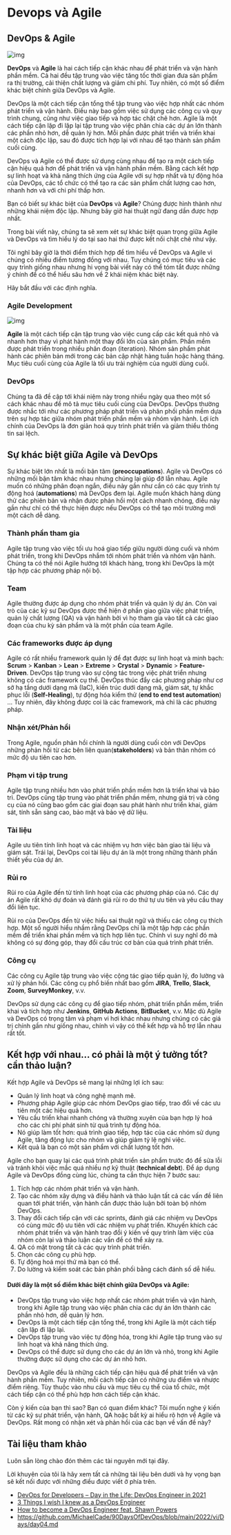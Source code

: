 # Devops và Agile

## DevOps & Agile

![img](/Image/Differences-Devops-Agile.jpg)

**DevOps** và **Agile** là hai cách tiếp cận khác nhau để phát triển và vận hành phần mềm. Cả hai đều tập trung vào việc tăng tốc thời gian đưa sản phẩm ra thị trường, cải thiện chất lượng và giảm chi phí. Tuy nhiên, có một số điểm khác biệt chính giữa DevOps và Agile.

DevOps là một cách tiếp cận tổng thể tập trung vào việc hợp nhất các nhóm phát triển và vận hành. Điều này bao gồm việc sử dụng các công cụ và quy trình chung, cũng như việc giao tiếp và hợp tác chặt chẽ hơn. Agile là một cách tiếp cận lặp đi lặp lại tập trung vào việc phân chia các dự án lớn thành các phần nhỏ hơn, dễ quản lý hơn. Mỗi phần được phát triển và triển khai một cách độc lập, sau đó được tích hợp lại với nhau để tạo thành sản phẩm cuối cùng.

DevOps và Agile có thể được sử dụng cùng nhau để tạo ra một cách tiếp cận hiệu quả hơn để phát triển và vận hành phần mềm. Bằng cách kết hợp sự linh hoạt và khả năng thích ứng của Agile với sự hợp nhất và tự động hóa của DevOps, các tổ chức có thể tạo ra các sản phẩm chất lượng cao hơn, nhanh hơn và với chi phí thấp hơn.

Bạn có biết sự khác biệt của **DevOps** và **Agile**? Chúng được hình thành như những khái niệm độc lập. Nhưng bây giờ hai thuật ngữ đang dần được hợp nhất.

Trong bài viết này, chúng ta sẽ xem xét sự khác biệt quan trọng giữa Agile và DevOps và tìm hiểu lý do tại sao hai thứ được kết nối chặt chẽ như vậy.

Tôi nghĩ bây giờ là thời điểm thích hợp để tìm hiểu về DevOps và Agile vì chúng có nhiều điểm tương đồng với nhau. Tuy chúng có mục tiêu và các quy trình giống nhau nhưng hi vọng bài viết này có thể tóm tắt được những ý chính để có thể hiểu sâu hơn về 2 khái niệm khác biệt này.

Hãy bắt đầu với các định nghĩa.

### Agile Development

![img](/Image/Agile.png)

**Agile** là một cách tiếp cận tập trung vào việc cung cấp các kết quả nhỏ và nhanh hơn thay vì phát hành một thay đổi lớn của sản phẩm. Phần mềm được phát triển trong nhiều phân đoạn (iteration). Nhóm sản phẩm phát hành các phiên bản mới trong các bản cập nhật hàng tuần hoặc hàng tháng. Mục tiêu cuối cùng của Agile là tối ưu trải nghiệm của người dùng cuối.

### DevOps

Chúng ta đã đề cập tới khái niệm này trong nhiều ngày qua theo một số cách khác nhau để mô tả mục tiêu cuối cùng của DevOps. DevOps thường được nhắc tới như các phương pháp phát triển và phân phối phần mềm dựa trên sự hợp tác giữa nhóm phát triển phần mềm và nhóm vận hành. Lợi ích chính của DevOps là đơn giản hoá quy trình phát triển và giảm thiểu thông tin sai lệch.

## Sự khác biệt giữa Agile và DevOps

Sự khác biệt lớn nhất là mối bận tâm (**preoccupations**). Agile và DevOps có những mối bận tâm khác nhau nhưng chúng lại giúp đỡ lẫn nhau. Agile muốn có những phân đoạn ngắn, điều này gần như cần có các quy trình tự động hoá (**automations**) mà DevOps đem lại. Agile muốn khách hàng dùng thử các phiên bản và nhận được phản hồi một cách nhanh chóng, điều này gần như chỉ có thể thực hiện được nếu DevOps có thể tạo môi trường mới một cách dễ dàng.

### Thành phần tham gia

Agile tập trung vào việc tối ưu hoá giao tiếp giữu người dùng cuối và nhóm phát triển, trong khi DevOps nhắm tới nhóm phát triển và nhóm vận hành. Chúng ta có thể nói Agile hướng tới khách hàng, trong khi DevOps là một tập hợp các phương pháp nội bộ.

### Team

Agile thường được áp dụng cho nhóm phát triển và quản lý dự án. Còn vai trò của các kỹ sư DevOps được thể hiện ở phần giao giữa việc phát triển, quản lý chất lượng (QA) và vận hành bởi vì họ tham gia vào tất cả các giao đoạn của chu kỳ sản phẩm và là một phần của team Agile.

### Các frameworks được áp dụng

Agile có rất nhiều framework quản lý để đạt được sự linh hoạt và minh bạch: **Scrum** > **Kanban** > **Lean** > **Extreme** > **Crystal** > **Dynamic** > **Feature-Driven**. DevOps tập trung vào sự cộng tác trong việc phát triển nhưng không có các framework cụ thể. DevOps thúc đẩy các phương pháp như cơ sở hạ tầng dưới dạng mã (IaC), kiến trúc dưới dạng mã, giám sát, tự khắc phục lỗi (**Self-Healing**), tự động hóa kiểm thử (**end to end test automation**) ... Tuy nhiên, đây không được coi là các framework, mà chỉ là các phương pháp.

### Nhận xét/Phản hồi

Trong Agile, nguồn phản hồi chính là người dùng cuối còn với DevOps những phản hồi từ các bên liên quan(**stakeholders**) và bản thân nhóm có mức độ ưu tiên cao hơn.

### Phạm vi tập trung

Agile tập trung nhiều hơn vào phát triển phần mềm hơn là triển khai và bảo trì. DevOps cũng tập trung vào phát triển phần mềm, nhưng giá trị và công cụ của nó cũng bao gồm các giai đoạn sau phát hành như triển khai, giám sát, tính sẵn sàng cao, bảo mật và bảo vệ dữ liệu.

### Tài liệu

Agile ưu tiên tính linh hoạt và các nhiệm vụ hơn việc bàn giao tài liệu và giám sát. Trái lại, DevOps coi tài liệu dự án là một trong những thành phần thiết yếu của dự án.

### Rủi ro

Rủi ro của Agile đến từ tính linh hoạt của các phương pháp của nó. Các dự án Agile rất khó dự đoán và đánh giá rủi ro do thứ tự ưu tiên và yêu cầu thay đổi liên tục.

Rủi ro của DevOps đến từ việc hiểu sai thuật ngữ và thiếu các công cụ thích hợp. Một số người hiểu nhầm rằng DevOps chỉ là một tập hợp các phần mềm để triển khai phần mềm và tích hợp liên tục. Chính vì suy nghĩ đó mà không có sự đóng góp, thay đổi cấu trúc cơ bản của quá trình phát triển.

### Công cụ

Các công cụ Agile tập trung vào việc cộng tác giao tiếp quản lý, đo lường và xử lý phản hồi. Các công cụ phổ biến nhất bao gồm **JIRA**, **Trello**, **Slack**, **Zoom**, **SurveyMonkey**, v.v.

DevOps sử dụng các công cụ để giao tiếp nhóm, phát triển phần mềm, triển khai và tích hợp như **Jenkins**, **GitHub Actions**, **BitBucket**, v.v. Mặc dù Agile và DevOps có trọng tâm và phạm vi hơi khác nhau nhưng chúng có các giá trị chính gần như giống nhau, chính vì vậy có thể kết hợp và hỗ trợ lẫn nhau rất tốt.

## Kết hợp với nhau... có phải là một ý tưởng tốt? cần thảo luận?

Kết hợp Agile và DevOps sẽ mang lại những lợi ích sau:

- Quản lý linh hoạt và công nghệ mạnh mẽ.
- Phương pháp Agile giúp các nhóm DevOps giao tiếp, trao đổi về các ưu tiên một các hiệu quả hơn.
- Yêu cầu triển khai nhanh chóng và thường xuyên của bạn hợp lý hoá cho các chi phí phát sinh từ quá trình tự động hóa.
- Nó giúp làm tốt hơn: quá trình giao tiếp, hợp tác của các nhóm sử dụng Agile, tăng động lực cho nhóm và giúp giảm tỷ lệ nghỉ việc.
- Kết quả là bạn có một sản phẩm với chất lượng tốt hơn.

Agile cho bạn quay lại các quá trình phát triển sản phẩm trước đó để sửa lỗi và tránh khỏi việc mắc quá nhiều nợ kỹ thuật (**technical debt**). Để áp dụng Agile và DevOps đồng cùng lúc, chúng ta cần thực hiện 7 bước sau:

1. Tích hợp các nhóm phát triển và vận hành.
2. Tạo các nhóm xây dựng và điều hành và thảo luận tất cả các vấn đề liên quan tới phát triển, vận hành cần được thảo luận bởi toàn bộ nhóm DevOps.
3. Thay đổi cách tiếp cận với các sprints, đánh giá các nhiệm vụ DevOps có cùng mức độ ưu tiên với các nhiệm vụ phát triển. Khuyến khích các nhóm phát triển và vận hành trao đổi ý kiến về quy trình làm việc của nhóm còn lại và thảo luận các vấn đề có thể xảy ra.
4. QA có mặt trong tất cả các quy trình phát triển.
5. Chọn các công cụ phù hợp.
6. Tự động hoá mọi thứ mà bạn có thể.
7. Do lường và kiểm soát các bản phân phối bằng cách đánh số dễ hiểu.


#### Dưới đây là một số điểm khác biệt chính giữa DevOps và Agile:

- DevOps tập trung vào việc hợp nhất các nhóm phát triển và vận hành, trong khi Agile tập trung vào việc phân chia các dự án lớn thành các phần nhỏ hơn, dễ quản lý hơn.
- DevOps là một cách tiếp cận tổng thể, trong khi Agile là một cách tiếp cận lặp đi lặp lại.
- DevOps tập trung vào việc tự động hóa, trong khi Agile tập trung vào sự linh hoạt và khả năng thích ứng.
- DevOps có thể được sử dụng cho các dự án lớn và nhỏ, trong khi Agile thường được sử dụng cho các dự án nhỏ hơn.

DevOps và Agile đều là những cách tiếp cận hiệu quả để phát triển và vận hành phần mềm. Tuy nhiên, mỗi cách tiếp cận có những ưu điểm và nhược điểm riêng. Tùy thuộc vào nhu cầu và mục tiêu cụ thể của tổ chức, một cách tiếp cận có thể phù hợp hơn cách tiếp cận khác.

Còn ý kiến của bạn thì sao? Bạn có quan điểm khác? Tôi muốn nghe ý kiến từ các kỹ sư phát triển, vận hành, QA hoặc bất kỳ ai hiểu rõ hơn về Agile và DevOps. Rất mong có nhận xét và phản hồi của các bạn về vấn đề này?

## Tài liệu tham khảo

Luôn sẵn lòng chào đón thêm các tài nguyên mới tại đây.

Lời khuyên của tôi là hãy xem tất cả những tài liệu bên dưới và hy vọng bạn sẽ kết nối được với những điều được viết ở phía trên.

- [DevOps for Developers – Day in the Life: DevOps Engineer in 2021](https://www.youtube.com/watch?v=2JymM0YoqGA)
- [3 Things I wish I knew as a DevOps Engineer](https://www.youtube.com/watch?v=udRNM7YRdY4)
- [How to become a DevOps Engineer feat. Shawn Powers](https://www.youtube.com/watch?v=kDQMjAQNvY4)
- https://github.com/MichaelCade/90DaysOfDevOps/blob/main/2022/vi/Days/day04.md